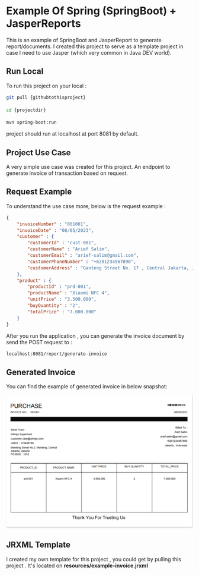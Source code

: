# Example Of Spring (SpringBoot) + JasperReports

This is an example of SpringBoot and JasperReport to generate report/documents. I created this project to serve as a template project in case I need to use Jasper (which very common in Java DEV world).

## Run Local

To run this project on your local :

```bash
git pull {githubtothisproject}

cd {projectdir}

mvn spring-boot:run
```

project should run at localhost at port 8081 by default.

## Project Use Case

A very simple use case was created for this project. An endpoint to generate invoice of transaction based on request.

## Request Example

To understand the use case more, below is the request example :

```json
{
    "invoiceNumber" : "001001",
    "invoiceDate" : "08/05/2023",
    "customer" : {
        "customerId" : "cust-001",
        "customerName" : "Arief Salim",
        "customerEmail" : "arief-salim@gmail.com",
        "customerPhoneNumber" : "+6281234567890",
        "customerAddress" : "Ganteng Street No. 17 , Central Jakarta, Jakarta, Republic Indonesia"
    },
    "product" : {
        "productId" : "prd-001",
        "productName" : "Xiaomi NFC 4",
        "unitPrice" : "3.500.000",
        "buyQuantity" : "2",
        "totalPrice" : "7.000.000"
    }
}
```

After you run the application , you can generate the invoice document by send the POST request to :

```bash
localhost:8081/report/generate-invoice
```

## Generated Invoice

You can find the example of generated invoice in below snapshot:

![Image1](/github/example-invoice.png)

## JRXML Template

I created my own template for this project , you could get by pulling this project . It's located on **resources/example-invoice.jrxml**
